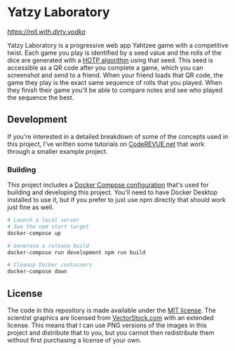 # Yatzy Laboratory

*https://roll.with.dirty.vodka*

Yatzy Laboratory is a progressive web app Yahtzee game with a competitive twist. Each game you play is identified by a seed value and the rolls of the dice are generated with a [HOTP algorithm](https://en.wikipedia.org/wiki/HMAC-based_One-Time_Password) using that seed. This seed is accessible as a QR code after you complete a game, which you can screenshot and send to a friend. When your friend loads that QR code, the game they play is the exact same sequence of rolls that you played. When they finish their game you'll be able to compare notes and see who played the sequence the best.

## Development

If you're interested in a detailed breakdown of some of the concepts used in this project, I've written some tutorials on [CodeREVUE.net](https://coderevue.net/tags/202101-javascript-pixijs-game/) that work through a smaller example project.

### Building

This project includes a [Docker Compose configuration](docker-compose.yml) that's used for building and developing this project. You'll need to have Docker Desktop installed to use it, but if you prefer to just use npm directly that should work just fine as well.

```sh
# Launch a local server
# See the npm start target
docker-compose up

# Generate a release build
docker-compose run development npm run build

# Cleanup Docker containers
docker-compose down
```

## License

The code in this repository is made available under the [MIT license](LICENSE). The scientist graphics are licensed from [VectorStock.com](https://www.vectorstock.com/royalty-free-vector/working-scientists-professional-lab-research-vector-26720597) with an extended license. This means that I can use PNG versions of the images in this project and distribute that to you, but you cannot then redistribute them without first purchasing a license of your own.
